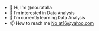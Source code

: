 - 👋 Hi, I’m @nouratalla
- 👀 I’m interested in Data Analysis
- 🌱 I’m currently learning Data Analysis
- 📫 How to reach me No_at16@yahoo.com

<!---
nouratalla/nouratalla is a ✨ special ✨ repository because its `README.md` (this file) appears on your GitHub profile.
You can click the Preview link to take a look at your changes.
--->
